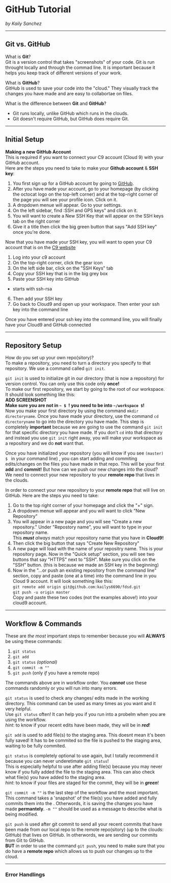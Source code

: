 # GitHub Tutorial

_by Kaily Sanchez_

---
## Git vs. GitHub
What is **Git**?  
Git is a version control that takes "screenshots" of your code. Git is run throught locally and through the commad line. It is important because it helps you keep track of different versions of your work. 

What is **GitHub**?  
GitHub is used to save your code into the "cloud." They visually track the changes you have made and are easy to collabortae on files. 

What is the difference between **Git** and **GitHub**?

* Git runs locally, unlike GitHub which runs in the clouds.
*  Git doesn't require GitHub, but GitHub does require Git.
  

---
## Initial Setup
**Making a new GitHub Account**  
This is required if you want to connect your C9 account (Cloud 9) with your GitHub account.  
Here are the steps you need to take to make your **Github account** & **SSH key**: 

1. You first sign up for a GitHub account by going to [GitHub](https://github.com/).
2. After you have made your account, go to your homepage (by clicking the octocat logo on the top-left corner) and at the top-right corner of the page you will see your profile icon. Click on it.
3. A dropdown menue will appear. Go to your settings.
4. On the left sidebar, find :SSH and GPS keys" and click on it.
5. You will want to create a New SSH Key that will appear on the SSH keys tab on the right corner
6. Give it a title then click the big green button that says "Add SSH key" once you're done.  

Now that you have made your SSH key, you will want to open your C9 account that is on the [C9 website](https://c9.io/)

1. Log into your c9 account
2. On the top-right corner, click the gear icon
3. On the left side bar, click on the "SSH Keys" tab
4. Copy your SSH key that is in the big grey box 
5. Paste your SSH key into GitHub
* starts with ssh-rsa
6. Then add your SSH key
7. Go back to Cloud9 and open up your workspace. Then enter your ssh key into the command line

Once you have entered your ssh key into the command line, you will finally have your Cloud9 and GitHub connected

---
## Repository Setup
How do you set up your own repo(sitory)?  
To make a repository, you need to turn a directory you specify to that repository. We use a command called `git init`.

`git init` is used to initialize git in our directory (that is now a repository) for version control. You can only use this code only **once!**  
To make our first repository, we start by going to the root of our workspace. It should look something like this:  
**ADD SCREENSHOT**  
**Make sure you are not in `~ $ `! you need to be into `~/workspace $`!**  
Now you make your first directory by using the command `mkdir directoryname`. Once you have made your directory, use the command `cd directoryname` to go into the directory you have made. This step is completely **important** because we are going to use the command `git init` for that specific directory you have made. If you don't `cd` into that directory and instead you use `git init` right away, you will make your workspace as a repository and we do **not** want that. 

Once you have initialized your repository (you will know if you see `(master) $ ` in your command line) , you can start adding and commiting edits/changes on the files you have made in that repo. This will be your first **add** and **commit!** But how can we push our new changes into the cloud? We need to connect your new repository to your **remote repo** that lives in the clouds.  

In order to connect your new repository to your **remote repo** that will live on GitHub. Here are the steps you need to take:

1. Go to the top right corner of your homepage and click the "+" sign.
2. A dropdown menue will appear and you will want to click "New Repository"
3. You will appear in a new page and you will see "Create a new repository." Under "Repostory name", you will want to type in your repository name.  
This **_must_** _always_ match your repository name that you have in **Cloud9!** 
4. Then click the big button that says "Create New Repository"
5. A new page will load with the name of your repositry name. This is your repository page. Now in the "Quick setup" section, you will see two buttons that say "HTTPS" next to "SSH". Make sure you click on the "SSH" button. (this is because we made an SSH key in the beginning)
6. Now in the "…or push an existing repository from the command line" section, copy and paste (one at a time) into the command line in you Cloud 9 account. It will look something like this:  
`git remote add origin git@github.com:kailys6690/fdsd.git`  
`git push -u origin master`  
Copy and paste these two codes (not the examples above!) into your cloud9 account.  







---
## Workflow & Commands
These are *the most* important steps to remember because you will **ALWAYS** be using these commands:

1. `git status`
2. `git add`
3. `git status` *(optional)*
4. `git commit -m ""` 
5. `git push` (only _if_ you have a remote repo)

The commands above are in workflow order. You *__cannot__* use these commands randomly or you will run into many errors. 

`git status` is used to check any changes/ edits made in the working directory. This command can be used as many times as you want and it very helpful.  
Use `git status` often! It can help you if you run into a probelm when you are using the workflow.  
_hint_: to know if your recent edits have been made, they will be in **_red_**!

`git add` is used to add file(s) to the staging area. This doesnt mean it's been fully saved! It has to be commited so the file is pushed to the staging area, waiting to be fully commited.

`git status` is completely optional to use again, but I totally recommend it because you can never underetimate `git status`!  
This is especially helpful to use after adding file(s) because you may never know if you fully added the file to the staging area. This can also check what file(s) you have added to the staging area.  
_hint_: to know if your files are staged for the commit, they will be in **_green_**!

`git commit -m ""` is the last step of the workflow and the most important. This command takes a 'snapshot' of the file(s) you have added and fully commits them into the . Otherwords, it is saving the changes you have made **permantely**. `-m ""` should be used as a message to describe what is being modified. 

`git push` is used after git commit to send all your recent commits that have been made from our local repo to the remote repo(sitory) (up to the clouds: GitHub) that lives on GitHub. In otherwords, we are sending our commits from Git to GitHub.  
**BUT** in order to use the command `git push`, you need to make sure that you do have a **remote repo** which allows us to push our changes up to the cloud.

---
### Error Handlings